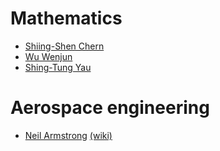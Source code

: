 
# Mathematics
- [Shiing-Shen Chern](https://en.wikipedia.org/wiki/Shiing-Shen_Chern)
- [Wu Wenjun](https://en.wikipedia.org/wiki/Wu_Wenjun)
- [Shing-Tung Yau](https://en.wikipedia.org/wiki/Shing-Tung_Yau)

# Aerospace engineering
- [Neil Armstrong](https://www.youtube.com/watch?v=KJzOIh2eHqQ) [(wiki)](https://en.wikipedia.org/wiki/Neil_Armstrong)
